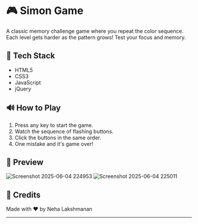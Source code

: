# 🎮 Simon Game

A classic memory challenge game where you repeat the color sequence. Each level gets harder as the pattern grows! Test your focus and memory.

## 🚀 Tech Stack
- HTML5
- CSS3
- JavaScript
- jQuery

## 🔊 How to Play
1. Press any key to start the game.
2. Watch the sequence of flashing buttons.
3. Click the buttons in the same order.
4. One mistake and it's game over!

## 🎨 Preview
![Screenshot 2025-06-04 224953](https://github.com/user-attachments/assets/e917b9d2-ceb6-4178-b578-df9b646343a3)
![Screenshot 2025-06-04 225011](https://github.com/user-attachments/assets/668560d1-85e2-438c-b60b-8cb6c24196cf)


## 🙌 Credits
Made with ❤️ by Neha Lakshmanan

---


